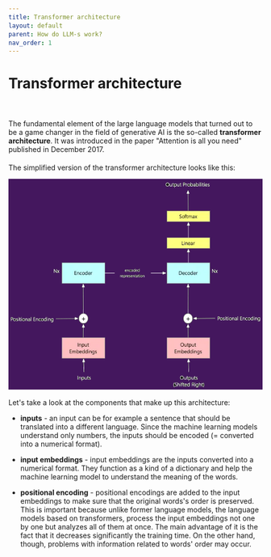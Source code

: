 ```yaml
---
title: Transformer architecture
layout: default
parent: How do LLM-s work?
nav_order: 1
---
```


# Transformer architecture

<p style= "padding: 35px 0px 5px;">The fundamental element of the large language models that turned out to be a game changer in the field of generative AI is the so-called <b>transformer architecture</b>. It was introduced in the paper "Attention is all you need" published in December 2017.</p>

The simplified version of the transformer architecture looks like this:

![transformer architecture simplified](TransformerArchitectureSimplified.webp)

Let's take a look at the components that make up this architecture:

- **inputs** - an input can be for example a sentence that should be translated into a different language. Since the machine learning models understand only numbers, the inputs should be encoded (= converted into a numerical format).

- **input embeddings** - input embeddings are the inputs converted into a numerical format. They function as a kind of a dictionary and help the machine learning model to understand the meaning of the words.

- **positional encoding** - positional encodings are added to the input embeddings to make sure that the original words's order is preserved. This is important because unlike former language models, the language models based on transformers, process the input embeddings not one by one but analyzes all of them at once. The main advantage of it is the fact that it decreases significantly the training time. On the other hand, though, problems with information related to words' order may occur.

